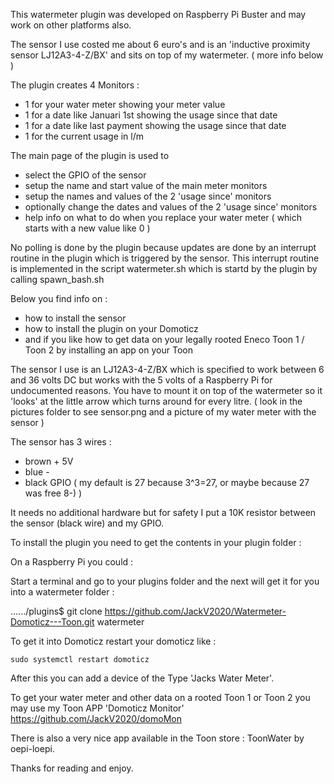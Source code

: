 This watermeter plugin was developed on Raspberry Pi Buster and may work on other platforms also.

The sensor I use costed me about 6 euro's and is an 'inductive proximity sensor LJ12A3-4-Z/BX' and sits on top of my watermeter. ( more info below )

The plugin creates 4 Monitors :

 - 1 for your water meter showing your meter value
 - 1 for a date like Januari 1st showing the usage since that date
 - 1 for a date like last payment showing the usage since that date
 - 1 for the current usage in l/m

The main page of the plugin is used to

 - select the GPIO of the sensor
 - setup the name and start value of the main meter monitors
 - setup the names and values of the 2 'usage since' monitors
 - optionally change the dates and values of the 2 'usage since' monitors
 - help info on what to do when you replace your water meter ( which starts with a new value like 0 )

No polling is done by the plugin because updates are done by an interrupt routine in the plugin which is triggered by the sensor.
This interrupt routine is implemented in the script watermeter.sh which is startd by the plugin by calling spawn_bash.sh

Below you find info on :

 - how to install the sensor
 - how to install the plugin on your Domoticz
 - and if you like how to get data on your legally rooted Eneco Toon 1 / Toon 2 by installing an app on your Toon

The sensor I use is an LJ12A3-4-Z/BX which is specified to work between 6 and 36 volts DC but works with the 5 volts of a Raspberry Pi for undocumented reasons. 
You have to mount it on top of the watermeter so it 'looks' at the little arrow which turns around for every litre.
( look in the pictures folder to see sensor.png and a picture of my water meter with the sensor )

The sensor has 3 wires :

 - brown + 5V
 - blue  - 
 - black GPIO ( my default is 27 because 3^3=27, or maybe because 27 was free 8-) )

It needs no additional hardware but for safety I put a 10K resistor between the sensor (black wire) and my GPIO.

To install the plugin you need to get the contents in your plugin folder :

On a Raspberry Pi you could :

Start a terminal and go to your plugins folder and the next will get it for you into a watermeter folder : 

 ....../plugins$ git clone https://github.com/JackV2020/Watermeter-Domoticz---Toon.git watermeter

To get it into Domoticz restart your domoticz like :

    sudo systemctl restart domoticz

After this you can add a device of the Type 'Jacks Water Meter'.

To get your water meter and other data on a rooted Toon 1 or Toon 2 you may use my Toon APP 'Domoticz Monitor'  https://github.com/JackV2020/domoMon  

There is also a very nice app available in the Toon store : ToonWater by oepi-loepi.

Thanks for reading and enjoy.
